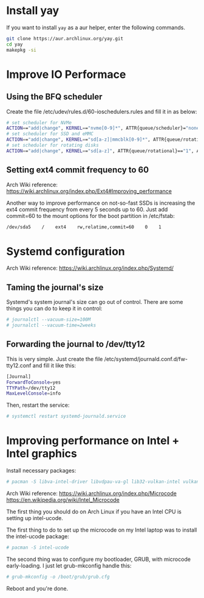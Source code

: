 # Install yay

If you want to install `yay` as a aur helper, enter the following commands.

```bash
git clone https://aur.archlinux.org/yay.git
cd yay
makepkg -si
```

# Improve IO Performace

## Using the BFQ scheduler

Create the file /etc/udev/rules.d/60-ioschedulers.rules and fill it in as below:

```bash
# set scheduler for NVMe
ACTION=="add|change", KERNEL=="nvme[0-9]*", ATTR{queue/scheduler}="none"
# set scheduler for SSD and eMMC
ACTION=="add|change", KERNEL=="sd[a-z]|mmcblk[0-9]*", ATTR{queue/rotational}=="0", ATTR{queue/scheduler}="bfq"
# set scheduler for rotating disks
ACTION=="add|change", KERNEL=="sd[a-z]", ATTR{queue/rotational}=="1", ATTR{queue/scheduler}="bfq"
```

## Setting ext4 commit frequency to 60

Arch Wiki reference: https://wiki.archlinux.org/index.php/Ext4#Improving_performance

Another way to improve performance on not-so-fast SSDs is increasing the ext4 commit frequency from every 5 seconds up to 60. Just add commit=60 to the mount options for the boot partition in /etc/fstab:

```bash
/dev/sda5    /    ext4    rw,relatime,commit=60    0    1
```

# Systemd configuration

Arch Wiki reference: https://wiki.archlinux.org/index.php/Systemd/

## Taming the journal's size

Systemd's system journal's size can go out of control. There are some things you can do to keep it in control:

```bash
# journalctl --vacuum-size=100M
# journalctl --vacuum-time=2weeks
```

## Forwarding the journal to /dev/tty12

This is very simple. Just create the file /etc/systemd/journald.conf.d/fw-tty12.conf and fill it like this:

```bash
[Journal]
ForwardToConsole=yes
TTYPath=/dev/tty12
MaxLevelConsole=info
```
Then, restart the service:

```bash
# systemctl restart systemd-journald.service
```

# Improving performance on Intel + Intel graphics

Install necessary packages:

```bash
# pacman -S libva-intel-driver libvdpau-va-gl lib32-vulkan-intel vulkan-intel intel-ucode
```

Arch Wiki reference: https://wiki.archlinux.org/index.php/Microcode https://en.wikipedia.org/wiki/Intel_Microcode

The first thing you should do on Arch Linux if you have an Intel CPU is setting up intel-ucode.

The first thing to do to set up the microcode on my Intel laptop was to install the intel-ucode package:

```bash
# pacman -S intel-ucode
```

The second thing was to configure my bootloader, GRUB, with microcode early-loading. I just let grub-mkconfig handle this:

```bash
# grub-mkconfig -o /boot/grub/grub.cfg
```

Reboot and you're done.





